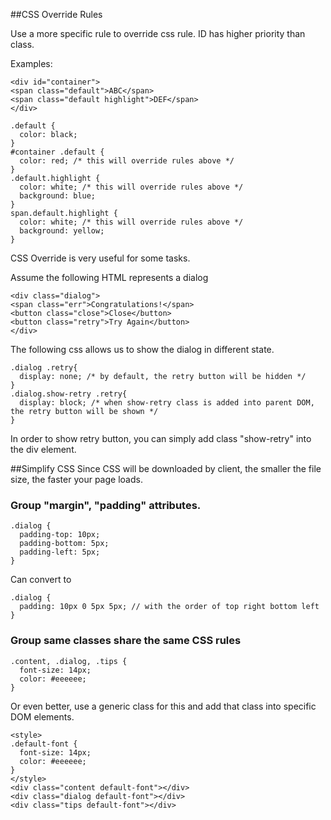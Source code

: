 ##CSS Override Rules

Use a more specific rule to override css rule. ID has higher priority than class.

Examples:
```
<div id="container">
<span class="default">ABC</span>
<span class="default highlight">DEF</span>
</div>
```

```
.default {
  color: black;
}
#container .default {
  color: red; /* this will override rules above */
}
.default.highlight {
  color: white; /* this will override rules above */
  background: blue;
}
span.default.highlight {
  color: white; /* this will override rules above */
  background: yellow;
}
```
CSS Override is very useful for some tasks.

Assume the following HTML represents a dialog
```
<div class="dialog">
<span class="err">Congratulations!</span>
<button class="close">Close</button>
<button class="retry">Try Again</button>
</div>
```
The following css allows us to show the dialog in different state.
```
.dialog .retry{
  display: none; /* by default, the retry button will be hidden */
}
.dialog.show-retry .retry{
  display: block; /* when show-retry class is added into parent DOM, the retry button will be shown */
}
```
In order to show retry button, you can simply add class "show-retry" into the div element.

##Simplify CSS
Since CSS will be downloaded by client, the smaller the file size, the faster your page loads.

### Group "margin", "padding" attributes.
```
.dialog {
  padding-top: 10px;
  padding-bottom: 5px;
  padding-left: 5px;
}
```
Can convert to
```
.dialog {
  padding: 10px 0 5px 5px; // with the order of top right bottom left
}
```

### Group same classes share the same CSS rules
```
.content, .dialog, .tips {
  font-size: 14px;
  color: #eeeeee;
}
```

Or even better, use a generic class for this and add that class into specific DOM elements.
```
<style>
.default-font {
  font-size: 14px;
  color: #eeeeee;
}
</style>
<div class="content default-font"></div>
<div class="dialog default-font"></div>
<div class="tips default-font"></div>
```
